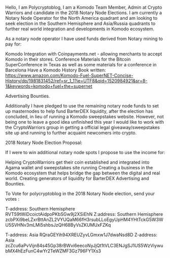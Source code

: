 Hello, I am Polycryptoblog,  I am a Komodo Team Member, Admin at Crypto Warriors and candidate in the 2018 Notary Node Elections.
I am currently a Notary Node Operator for the North America quadrant and am looking to seek election in the Southern Hemisphere and Asia/Russia quadrants to further real world integration and developments in Komodo ecosystem.

As a notary node operator I have used funds derived from Notary mining to pay for:

Komodo Integration with Coinpayments.net -  allowing merchants to accept Komodo in their stores.
Conference Materials for the Bitcoin SuperConference in Texas as well as some materials for a conference in Barcelona
Have a Komodo History Book written: https://www.amazon.com/Komodo-Fuel-SuperNET-Concise-History/dp/1981831452/ref=sr_1_1?ie=UTF8&qid=1520984921&sr=8-1&keywords=komodo+fuel+the+supernet

Advertising 
Bounties.

Additionally I have pledged to use the remaining notary node funds to set up masternodes to help fund BarterDEX liquidity, after the election has concluded,  in lieu of running a Komodo sweepstakes website.  However, not being one to leave a good idea unfinished this year I would like to work with the CryptoWarriors group in getting a official legal giveaway/sweepstakes site up and running to further acquaint newcomers into crypto.

2018 Notary Node Election Proposal:

If I were to win additional notary node spots I propose to use the income for:

Helping CryptoWarriors get their coin established and integrated into Agama wallet and sweepstakes site running
 Creating a business in the Komodo ecosystem that helps bridge the gap between the digital and real world.
Creating generators of liquidity for BarterDEX
 Advertising and Bounties.








To Vote for polycryptoblog in the 2018 Notary Node election, send your votes :

T-address: Southern Hemisphere  
RVT59tWiDcoictAidpoPKbSGw9j2XSiEhN
Z:address: Southern Hemisphere
zcbPXi9beLZxrBttAnZL2VYUQaM66fH3rsubLLoEgyUpHM4YHtTckG5W3WU5SVHNv3mLMi5shbsJzQH68ByVsZKUMUxFZKq

T-address: Asia
RQraGEYih94XREUZyvLGmxw1J7dwaNsd8D
Z-address: Asia
zcZcu6aPvVijn84s45Gp38rBWvi6eecoNyJjQt1tVLC3ENJgSJ1US5WzViywubMX4hEzFunC4wYr2TeWZMF3Gz796FY1Xs3

